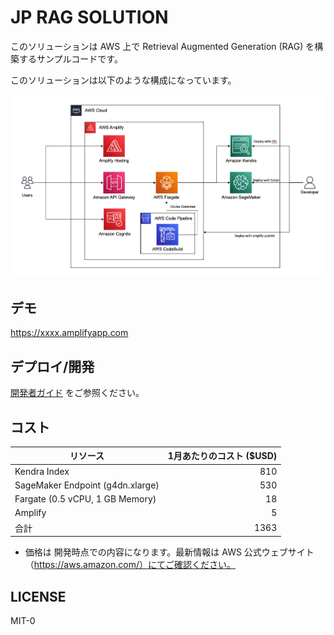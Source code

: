 # JP RAG SOLUTION

このソリューションは AWS 上で Retrieval Augmented Generation (RAG) を構築するサンプルコードです。

このソリューションは以下のような構成になっています。

![](docs/rag-architecture.png)

## デモ

https://xxxx.amplifyapp.com

## デプロイ/開発

[開発者ガイド](./docs/DeveloperGuide.md) をご参照ください。

## コスト

|               リソース             | 1月あたりのコスト ($USD) |
| --------------------------------- | ---------------------:|
| Kendra Index                      |  810   |
| SageMaker Endpoint (g4dn.xlarge)  |  530   |
| Fargate (0.5 vCPU, 1 GB Memory)   |  18    |
| Amplify                           |  5     |
| 合計                               |  1363  |  

* 価格は 開発時点での内容になります。最新情報は AWS 公式ウェブサイト（https://aws.amazon.com/）にてご確認ください。

## LICENSE

MIT-0
